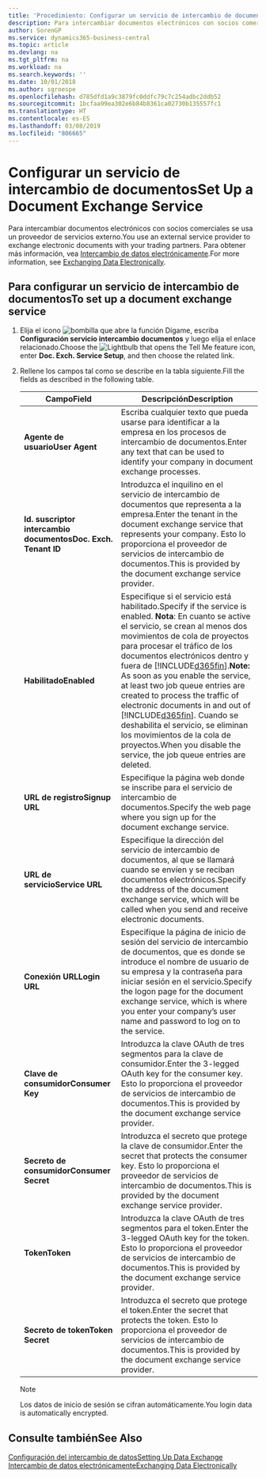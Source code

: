 ```yaml
---
title: 'Procedimiento: Configurar un servicio de intercambio de documentos | Documentos de Microsoft'
description: Para intercambiar documentos electrónicos con socios comerciales se usa un proveedor de servicios externo.
author: SorenGP
ms.service: dynamics365-business-central
ms.topic: article
ms.devlang: na
ms.tgt_pltfrm: na
ms.workload: na
ms.search.keywords: ''
ms.date: 10/01/2018
ms.author: sgroespe
ms.openlocfilehash: d785dfd1a9c3879fc0ddfc79c7c254adbc2ddb52
ms.sourcegitcommit: 1bcfaa99ea302e6b84b8361ca02730b135557fc1
ms.translationtype: HT
ms.contentlocale: es-ES
ms.lasthandoff: 03/08/2019
ms.locfileid: "806665"
---
```

# <a name="set-up-a-document-exchange-service"></a><span data-ttu-id="c06f6-103">Configurar un servicio de intercambio de documentos</span><span class="sxs-lookup"><span data-stu-id="c06f6-103">Set Up a Document Exchange Service</span></span>
<span data-ttu-id="c06f6-104">Para intercambiar documentos electrónicos con socios comerciales se usa un proveedor de servicios externo.</span><span class="sxs-lookup"><span data-stu-id="c06f6-104">You use an external service provider to exchange electronic documents with your trading partners.</span></span> <span data-ttu-id="c06f6-105">Para obtener más información, vea [Intercambio de datos electrónicamente](across-data-exchange.md).</span><span class="sxs-lookup"><span data-stu-id="c06f6-105">For more information, see [Exchanging Data Electronically](across-data-exchange.md).</span></span>  

## <a name="to-set-up-a-document-exchange-service"></a><span data-ttu-id="c06f6-106">Para configurar un servicio de intercambio de documentos</span><span class="sxs-lookup"><span data-stu-id="c06f6-106">To set up a document exchange service</span></span>  
1. <span data-ttu-id="c06f6-107">Elija el icono ![bombilla que abre la función Dígame](media/ui-search/search_small.png "Dígame que desea hacer"), escriba **Configuración servicio intercambio documentos** y luego elija el enlace relacionado.</span><span class="sxs-lookup"><span data-stu-id="c06f6-107">Choose the ![Lightbulb that opens the Tell Me feature](media/ui-search/search_small.png "Tell me what you want to do") icon, enter **Doc. Exch. Service Setup**, and then choose the related link.</span></span>  
2. <span data-ttu-id="c06f6-108">Rellene los campos tal como se describe en la tabla siguiente.</span><span class="sxs-lookup"><span data-stu-id="c06f6-108">Fill the fields as described in the following table.</span></span>  

    |<span data-ttu-id="c06f6-109">Campo</span><span class="sxs-lookup"><span data-stu-id="c06f6-109">Field</span></span>|<span data-ttu-id="c06f6-110">Descripción</span><span class="sxs-lookup"><span data-stu-id="c06f6-110">Description</span></span>|  
    |---------------------------------|---------------------------------------|  
    |<span data-ttu-id="c06f6-111">**Agente de usuario**</span><span class="sxs-lookup"><span data-stu-id="c06f6-111">**User Agent**</span></span>|<span data-ttu-id="c06f6-112">Escriba cualquier texto que pueda usarse para identificar a la empresa en los procesos de intercambio de documentos.</span><span class="sxs-lookup"><span data-stu-id="c06f6-112">Enter any text that can be used to identify your company in document exchange processes.</span></span>|  
    |<span data-ttu-id="c06f6-113">**Id. suscriptor intercambio documentos**</span><span class="sxs-lookup"><span data-stu-id="c06f6-113">**Doc. Exch. Tenant ID**</span></span>|<span data-ttu-id="c06f6-114">Introduzca el inquilino en el servicio de intercambio de documentos que representa a la empresa.</span><span class="sxs-lookup"><span data-stu-id="c06f6-114">Enter the tenant in the document exchange service that represents your company.</span></span> <span data-ttu-id="c06f6-115">Esto lo proporciona el proveedor de servicios de intercambio de documentos.</span><span class="sxs-lookup"><span data-stu-id="c06f6-115">This is provided by the document exchange service provider.</span></span>|  
    |<span data-ttu-id="c06f6-116">**Habilitado**</span><span class="sxs-lookup"><span data-stu-id="c06f6-116">**Enabled**</span></span>|<span data-ttu-id="c06f6-117">Especifique si el servicio está habilitado.</span><span class="sxs-lookup"><span data-stu-id="c06f6-117">Specify if the service is enabled.</span></span> <span data-ttu-id="c06f6-118">**Nota**: En cuanto se active el servicio, se crean al menos dos movimientos de cola de proyectos para procesar el tráfico de los documentos electrónicos dentro y fuera de [!INCLUDE[d365fin](includes/d365fin_md.md)].</span><span class="sxs-lookup"><span data-stu-id="c06f6-118">**Note:**  As soon as you enable the service, at least two job queue entries are created to process the traffic of electronic documents in and out of [!INCLUDE[d365fin](includes/d365fin_md.md)].</span></span> <span data-ttu-id="c06f6-119">Cuando se deshabilita el servicio, se eliminan los movimientos de la cola de proyectos.</span><span class="sxs-lookup"><span data-stu-id="c06f6-119">When you disable the service, the job queue entries are deleted.</span></span>|  
    |<span data-ttu-id="c06f6-120">**URL de registro**</span><span class="sxs-lookup"><span data-stu-id="c06f6-120">**Signup URL**</span></span>|<span data-ttu-id="c06f6-121">Especifique la página web donde se inscribe para el servicio de intercambio de documentos.</span><span class="sxs-lookup"><span data-stu-id="c06f6-121">Specify the web page where you sign up for the document exchange service.</span></span>|  
    |<span data-ttu-id="c06f6-122">**URL de servicio**</span><span class="sxs-lookup"><span data-stu-id="c06f6-122">**Service URL**</span></span>|<span data-ttu-id="c06f6-123">Especifique la dirección del servicio de intercambio de documentos, al que se llamará cuando se envíen y se reciban documentos electrónicos.</span><span class="sxs-lookup"><span data-stu-id="c06f6-123">Specify the address of the document exchange service, which will be called when you send and receive electronic documents.</span></span>|  
    |<span data-ttu-id="c06f6-124">**Conexión URL**</span><span class="sxs-lookup"><span data-stu-id="c06f6-124">**Login URL**</span></span>|<span data-ttu-id="c06f6-125">Especifique la página de inicio de sesión del servicio de intercambio de documentos, que es donde se introduce el nombre de usuario de su empresa y la contraseña para iniciar sesión en el servicio.</span><span class="sxs-lookup"><span data-stu-id="c06f6-125">Specify the logon page for the document exchange service, which is where you enter your company’s user name and password to log on to the service.</span></span>|  
    |<span data-ttu-id="c06f6-126">**Clave de consumidor**</span><span class="sxs-lookup"><span data-stu-id="c06f6-126">**Consumer Key**</span></span>|<span data-ttu-id="c06f6-127">Introduzca la clave OAuth de tres segmentos para la clave de consumidor.</span><span class="sxs-lookup"><span data-stu-id="c06f6-127">Enter the 3-legged OAuth key for the consumer key.</span></span> <span data-ttu-id="c06f6-128">Esto lo proporciona el proveedor de servicios de intercambio de documentos.</span><span class="sxs-lookup"><span data-stu-id="c06f6-128">This is provided by the document exchange service provider.</span></span>|  
    |<span data-ttu-id="c06f6-129">**Secreto de consumidor**</span><span class="sxs-lookup"><span data-stu-id="c06f6-129">**Consumer Secret**</span></span>|<span data-ttu-id="c06f6-130">Introduzca el secreto que protege la clave de consumidor.</span><span class="sxs-lookup"><span data-stu-id="c06f6-130">Enter the secret that protects the consumer key.</span></span> <span data-ttu-id="c06f6-131">Esto lo proporciona el proveedor de servicios de intercambio de documentos.</span><span class="sxs-lookup"><span data-stu-id="c06f6-131">This is provided by the document exchange service provider.</span></span>|  
    |<span data-ttu-id="c06f6-132">**Token**</span><span class="sxs-lookup"><span data-stu-id="c06f6-132">**Token**</span></span>|<span data-ttu-id="c06f6-133">Introduzca la clave OAuth de tres segmentos para el token.</span><span class="sxs-lookup"><span data-stu-id="c06f6-133">Enter the 3-legged OAuth key for the token.</span></span> <span data-ttu-id="c06f6-134">Esto lo proporciona el proveedor de servicios de intercambio de documentos.</span><span class="sxs-lookup"><span data-stu-id="c06f6-134">This is provided by the document exchange service provider.</span></span>|  
    |<span data-ttu-id="c06f6-135">**Secreto de token**</span><span class="sxs-lookup"><span data-stu-id="c06f6-135">**Token Secret**</span></span>|<span data-ttu-id="c06f6-136">Introduzca el secreto que protege el token.</span><span class="sxs-lookup"><span data-stu-id="c06f6-136">Enter the secret that protects the token.</span></span> <span data-ttu-id="c06f6-137">Esto lo proporciona el proveedor de servicios de intercambio de documentos.</span><span class="sxs-lookup"><span data-stu-id="c06f6-137">This is provided by the document exchange service provider.</span></span>|  

    > [!NOTE]  
    > <span data-ttu-id="c06f6-138">Los datos de inicio de sesión se cifran automáticamente.</span><span class="sxs-lookup"><span data-stu-id="c06f6-138">You login data is automatically encrypted.</span></span>

## <a name="see-also"></a><span data-ttu-id="c06f6-139">Consulte también</span><span class="sxs-lookup"><span data-stu-id="c06f6-139">See Also</span></span>  
[<span data-ttu-id="c06f6-140">Configuración del intercambio de datos</span><span class="sxs-lookup"><span data-stu-id="c06f6-140">Setting Up Data Exchange</span></span>](across-set-up-data-exchange.md)  
[<span data-ttu-id="c06f6-141">Intercambio de datos electrónicamente</span><span class="sxs-lookup"><span data-stu-id="c06f6-141">Exchanging Data Electronically</span></span>](across-data-exchange.md)
